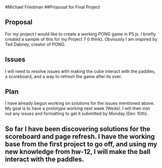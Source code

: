 #Michael Friedman
##Proposal for Final Project

Proposal
---
For my project I would like to create a working PONG game in P5.js.
I briefly created a sample of this for my Project 7 (I think).
Obviously I am inspired by Ted Dabney, creator of PONG.

Issues
---
I will need to resolve issues with making the cube interact with the paddles, a scoreboard, and a way to refresh the game after its over.

Plan
---
I have already begun working on solutions for the issues mentioned above.
My goal is to have a prototype working next week (Weds). I will then iron out any issues and formatting to get it submitted by Monday (Dec 10th).

So far I have been discovering solutions for the scoreboard and page refresh. I have the working base from the first project to go off, and using my new knowledge from hw-12, I will make the ball interact with the paddles.
---
